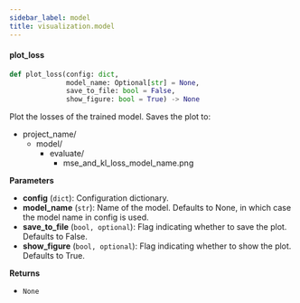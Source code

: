 ```yaml
---
sidebar_label: model
title: visualization.model
---
```


#### plot\_loss

```python
def plot_loss(config: dict,
              model_name: Optional[str] = None,
              save_to_file: bool = False,
              show_figure: bool = True) -> None
```

Plot the losses of the trained model.
Saves the plot to:
- project_name/
    - model/
        - evaluate/
            - mse_and_kl_loss_model_name.png

**Parameters**

* **config** (`dict`): Configuration dictionary.
* **model_name** (`str`): Name of the model. Defaults to None, in which case the model name in config is used.
* **save_to_file** (`bool, optional`): Flag indicating whether to save the plot. Defaults to False.
* **show_figure** (`bool, optional`): Flag indicating whether to show the plot. Defaults to True.

**Returns**

* `None`

